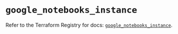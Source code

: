 # `google_notebooks_instance`

Refer to the Terraform Registry for docs: [`google_notebooks_instance`](https://registry.terraform.io/providers/hashicorp/google-beta/6.5.0/docs/resources/google_notebooks_instance).
